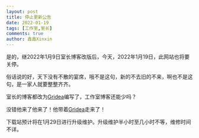 ```yaml
---
layout: post
title: 停止更新公告
date: 2022-01-19
tags: [工作室,室长]
comments: true
author: 鑫鑫Xinxin
---
```

是的，继2022年1月9日室长博客改版后，今天，2022年1月19日，此网站也将要关停。

俗话说的好，天下没有不散的宴席，哦不是这句，新的不去旧的不来，啊也不是这句，是一家人就要整整齐齐。

室长的博客都改为[Gridea](https://gridea.dev)编写了，工作室博客还能少吗？

没错他来了他来了！他带着[Gridea](https://gridea.dev)走来了！

下载站预计将在1月29日进行升级维护。升级维护半小时至几小时不等，维修时间不详。
